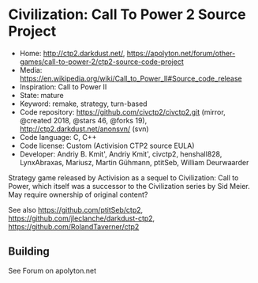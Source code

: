 # Civilization: Call To Power 2 Source Project

- Home: http://ctp2.darkdust.net/, https://apolyton.net/forum/other-games/call-to-power-2/ctp2-source-code-project
- Media: https://en.wikipedia.org/wiki/Call_to_Power_II#Source_code_release
- Inspiration: Call to Power II
- State: mature
- Keyword: remake, strategy, turn-based
- Code repository: https://github.com/civctp2/civctp2.git (mirror, @created 2018, @stars 46, @forks 19), http://ctp2.darkdust.net/anonsvn/ (svn)
- Code language: C, C++
- Code license: Custom (Activision CTP2 source EULA)
- Developer: Andriy B. Kmit', Andriy Kmit', civctp2, henshall828, LynxAbraxas, Mariusz, Martin Gühmann, ptitSeb, William Deurwaarder

Strategy game released by Activision as a sequel to Civilization: Call to Power, which itself was a successor to the Civilization series by Sid Meier.
May require ownership of original content?

See also https://github.com/ptitSeb/ctp2, https://github.com/jleclanche/darkdust-ctp2, https://github.com/RolandTaverner/ctp2

## Building

See Forum on apolyton.net